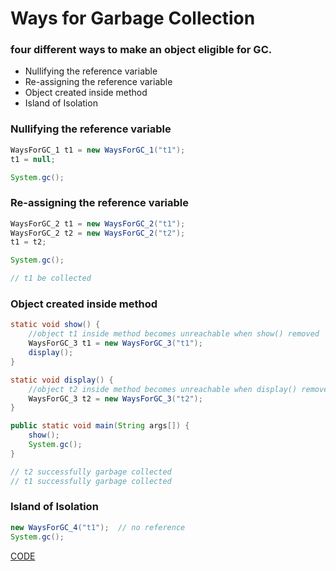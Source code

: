 # Ways for Garbage Collection


### four different ways to make an object eligible for GC.

* Nullifying the reference variable
* Re-assigning the reference variable
* Object created inside method
* Island of Isolation


### Nullifying the reference variable

```java
WaysForGC_1 t1 = new WaysForGC_1("t1");
t1 = null;

System.gc();
```


### Re-assigning the reference variable

```java
WaysForGC_2 t1 = new WaysForGC_2("t1");
WaysForGC_2 t2 = new WaysForGC_2("t2");
t1 = t2;

System.gc();

// t1 be collected
```


### Object created inside method

```java
static void show() {
    //object t1 inside method becomes unreachable when show() removed
    WaysForGC_3 t1 = new WaysForGC_3("t1");
    display();
}

static void display() {
    //object t2 inside method becomes unreachable when display() removed
    WaysForGC_3 t2 = new WaysForGC_3("t2");
}

public static void main(String args[]) {
    show();
    System.gc();
}

// t2 successfully garbage collected
// t1 successfully garbage collected
```


### Island of Isolation

```java
new WaysForGC_4("t1");  // no reference
System.gc();
```


[CODE](https://github.com/guyc1812/Tony/blob/master/src/main/java/com/avengers/tony/JavaBasic/reference/code)
